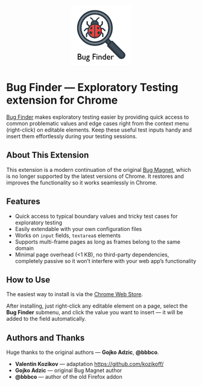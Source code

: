 <p align="center"> 
<img src="screenshots/logo.png" alt="Bug Finder logo" width="160" />
</p>

# Bug Finder — Exploratory Testing extension for Chrome

[Bug Finder](https://github.com/kozikoff/bug-finder) makes exploratory testing easier by providing quick access to common problematic values and edge cases right from the context menu (right-click) on editable elements. Keep these useful test inputs handy and insert them effortlessly during your testing sessions.

## About This Extension

This extension is a modern continuation of the original [Bug Magnet](https://github.com/gojko/bug-magnet), which is no longer supported by the latest versions of Chrome. It restores and improves the functionality so it works seamlessly in Chrome.

## Features

- Quick access to typical boundary values and tricky test cases for exploratory testing
- Easily extendable with your own configuration files
- Works on `input` fields, `textarea`s elements
- Supports multi-frame pages as long as frames belong to the same domain
- Minimal page overhead (<1 KB), no third-party dependencies, completely passive so it won’t interfere with your web app’s functionality

## How to Use

The easiest way to install is via the [Chrome Web Store](https://chrome.google.com/webstore/detail/eeeeeeeeeeeee).

After installing, just right-click any editable element on a page, select the **Bug Finder** submenu, and click the value you want to insert — it will be added to the field automatically.

## Authors and Thanks
Huge thanks to the original authors — **Gojko Adzic**, **@bbbco**.

- **Valentin Kozikov** — adaptation https://github.com/kozikoff/
- **Gojko Adzic** — original Bug Magnet author
- **@bbbco** — author of the old Firefox addon  

